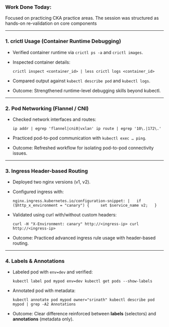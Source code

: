 
### Work Done Today:

Focused on practicing CKA practice areas. The session was structured as hands-on re-validation on core components

---

###  1. crictl Usage (Container Runtime Debugging)

- Verified container runtime via `crictl ps -a` and `crictl images`.
    
- Inspected container details:
    
    `crictl inspect <container_id> | less crictl logs <container_id>`
    
- Compared output against `kubectl describe pod` and `kubectl logs`.
    
-  Outcome: Strengthened runtime-level debugging skills beyond kubectl.
    

---

###  2. Pod Networking (Flannel / CNI)

- Checked network interfaces and routes:
    
    `ip addr | egrep 'flannel|cni0|vxlan' ip route | egrep '10\.|172\.'`
    
- Practiced pod-to-pod communication with `kubectl exec … ping`.
    
-  Outcome: Refreshed workflow for isolating pod-to-pod connectivity issues.
    
---

###  3. Ingress Header-based Routing

- Deployed two nginx versions (v1, v2).
    
- Configured ingress with:
    
    `nginx.ingress.kubernetes.io/configuration-snippet: |   if ($http_x_environment = "canary") {     set $service_name v2;   }`
    
- Validated using curl with/without custom headers:
    
    `curl -H "X-Environment: canary" http://<ingress-ip> curl http://<ingress-ip>`
    
- Outcome: Practiced advanced ingress rule usage with header-based routing.
    
---

### 4. Labels & Annotations

- Labeled pod with `env=dev` and verified:
    
    `kubectl label pod mypod env=dev kubectl get pods --show-labels`
    
- Annotated pod with metadata:
    
    `kubectl annotate pod mypod owner="srinath" kubectl describe pod mypod | grep -A2 Annotations`
    
-  Outcome: Clear difference reinforced between **labels** (selectors) and **annotations** (metadata only).
